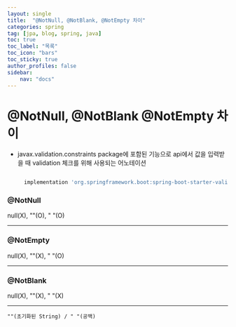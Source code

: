 ```yaml
---
layout: single
title:  "@NotNull, @NotBlank, @NotEmpty 차이"
categories: spring
tag: [jpa, blog, spring, java]
toc: true
toc_label: "목록"
toc_icon: "bars"
toc_sticky: true
author_profiles: false
sidebar:
    nav: "docs"
---  
```


# @NotNull, @NotBlank @NotEmpty 차이 

- javax.validation.constraints package에 포함된 기능으로 api에서 값을 입력받을 때 validation 체크를 위해 사용되는 어노테이션 

  ```build.gradle 에 validation 추가 

 	implementation 'org.springframework.boot:spring-boot-starter-validation' 

### @NotNull 
null(X), ""(O), " "(O)

---

### @NotEmpty 
null(X), ""(X), " "(O)

---

### @NotBlank 
null(X), ""(X), " "(X) 

---


```""(초기화된 String) / " "(공백)```

